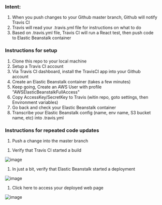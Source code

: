 ### Intent:

1. When you push changes to your Github master branch, Github will notify Travis CI
1. Travis will read your .travis.yml file for instructions on what to do
1. Based on .travis.yml file, Travis CI will run a React test, then push code to Elastic Beanstalk container

### Instructions for setup

1. Clone this repo to your local machine
1. Setup a Travis CI account
1. Via Travis CI dashboard, install the TravisCI app into your Github account
1. Create an Elastic Beanstalk container (takes a few minutes)
1. Keep going, Create an AWS User with profile "AWSElasticBeanstalkFullAccess"
1. Copy AccessKey/SecretKey to Travis (witin repo, goto settings, then Environment variables)
1. Go back and check your Elastic Beanstalk container
1. Transcribe your Elastic Beanstalk config (name, env name, S3 bucket name, etc) into .travis.yml

### Instructions for repeated code updates

1. Push a change into the master branch

1) Verify that Travis CI started a build

![image](https://user-images.githubusercontent.com/9342308/71942308-c3e47a80-318a-11ea-9487-3637ffaec1d4.png)

1. In just a bit, verify that Elastic Beanstalk started a deployment

![image](https://user-images.githubusercontent.com/9342308/71942388-0c039d00-318b-11ea-93fc-7339c2ded87a.png)

1. Click here to access your deployed web page

![image](https://user-images.githubusercontent.com/9342308/71942478-5f75eb00-318b-11ea-88bb-1d4b94046d77.png)
